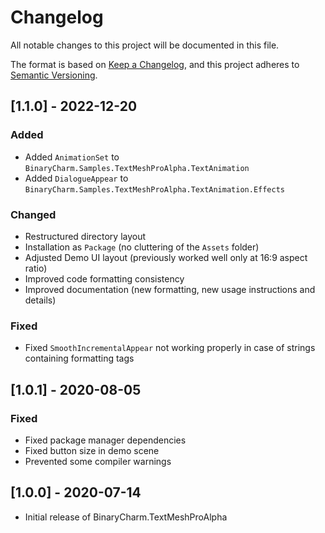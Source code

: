 # Changelog
All notable changes to this project will be documented in this file.

The format is based on [Keep a Changelog](https://keepachangelog.com/en/1.0.0/),
and this project adheres to [Semantic Versioning](https://semver.org/spec/v2.0.0.html).

## [1.1.0] - 2022-12-20
### Added 
- Added `AnimationSet` to `BinaryCharm.Samples.TextMeshProAlpha.TextAnimation`
- Added `DialogueAppear` to 
 `BinaryCharm.Samples.TextMeshProAlpha.TextAnimation.Effects`

### Changed
- Restructured directory layout
- Installation as `Package` (no cluttering of the `Assets` folder)
- Adjusted Demo UI layout (previously worked well only at 16:9 aspect ratio)
- Improved code formatting consistency
- Improved documentation (new formatting, new usage instructions and details)

### Fixed
- Fixed `SmoothIncrementalAppear` not working properly in case of strings
  containing formatting tags


## [1.0.1] - 2020-08-05
### Fixed
- Fixed package manager dependencies
- Fixed button size in demo scene
- Prevented some compiler warnings


## [1.0.0] - 2020-07-14
- Initial release of BinaryCharm.TextMeshProAlpha
